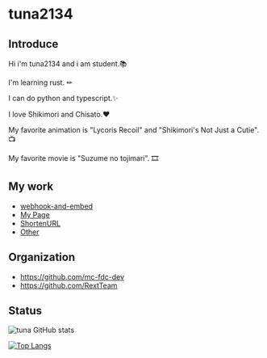 # tuna2134

## Introduce
Hi i'm tuna2134 and i am student.📚

I'm learning rust. ✏

I can do python and typescript.✨

I love Shikimori and Chisato.❤️

My favorite animation is "Lycoris Recoil" and "Shikimori's Not Just a Cutie".📺

My favorite movie is "Suzume no tojimari". 🎞️

## My work
- [webhook-and-embed](https://pages.tuna2134.jp/webhook-and-embed/)
- [My Page](https://tuna2134.jp/)
- [ShortenURL](https://shor.f5.si/92q460)
- [Other](https://works.tuna2134.jp/code)

## Organization
* https://github.com/mc-fdc-dev
* https://github.com/RextTeam

## Status
![tuna GitHub stats](https://github-readme-stats.vercel.app/api?username=tuna2134&show_icons=true&theme=radical)

[![Top Langs](https://github-readme-stats.vercel.app/api/top-langs/?username=tuna2134&layout=compact)](https://github.com/anuraghazra/github-readme-stats)
